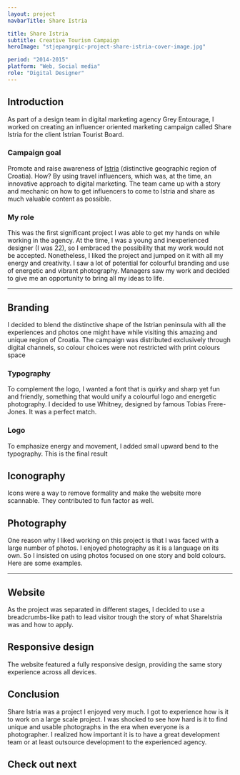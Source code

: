```yaml
---
layout: project
navbarTitle: Share Istria

title: Share Istria
subtitle: Creative Tourism Campaign
heroImage: "stjepangrgic-project-share-istria-cover-image.jpg"

period: "2014-2015"
platform: "Web, Social media"
role: "Digital Designer"
---
```


## Introduction
As part of a design team in digital marketing agency Grey Entourage, I worked on creating an influencer oriented marketing campaign called Share Istria for the client Istrian Tourist Board.

### Campaign goal
Promote and raise awareness of [Istria](https://www.google.com/search?q=Istra) (distinctive geographic region of Croatia). How? By using travel influencers, which was, at the time, an innovative approach to digital marketing. The team came up with a story and mechanic on how to get influencers to come to Istria and share as much valuable content as possible.

### My role
This was the first significant project I was able to get my hands on while working in the agency. At the time, I was a young and inexperienced designer (I was 22), so I embraced the possibility that my work would not be accepted. Nonetheless, I liked the project and jumped on it with all my energy and creativity. I saw a lot of potential for colourful branding and use of energetic and vibrant photography. Managers saw my work and decided to give me an opportunity to bring all my ideas to life.

<hr class="gradient">
  
## Branding
I decided to blend the distinctive shape of the Istrian peninsula with all the experiences and photos one might have while visiting this amazing and unique region of Croatia. The campaign was distributed exclusively through digital channels, so colour choices were not restricted with print colours space

<figure class="project-width">
  <simg name="stjepangrgic-project-share-istria-idea.png" />
</figure>


### Typography
To complement the logo, I wanted a font that is quirky and sharp yet fun and friendly, something that would unify a colourful logo and energetic photography. I decided to use Whitney, designed by famous Tobias Frere-Jones. It was a perfect match.

<figure class="project-width">
  <simg name="stjepangrgic-project-share-istria-typography.jpg" />
</figure>

### Logo
To emphasize energy and movement, I added small upward bend to the typography. This is the final result

<figure class="project-width">
  <simg name="stjepangrgic-project-share-istria-logo-dark.png" />
</figure>
<figure class="project-width">
  <simg name="stjepangrgic-project-share-istria-logo-light.png" />
</figure>
<figure class="project-width">
  <simg name="stjepangrgic-project-share-istria-logo-line.png" />
</figure>

## Iconography
Icons were a way to remove formality and make the website more scannable. They contributed to fun factor as well.

<figure class="project-width">
  <simg name="stjepangrgic-project-share-istria-icons.png" />
</figure>

## Photography
One reason why I liked working on this project is that I was faced with a large number of photos. I enjoyed photography as it is a language on its own. So I insisted on using photos focused on one story and bold colours. Here are some examples.

<figure class="project-width">
  <simg name="stjepangrgic-project-share-istria-photography.jpg" />
</figure>

<hr class="gradient">

## Website
As the project was separated in different stages, I decided to use a breadcrumbs-like path to lead visitor trough the story of what ShareIstria was and how to apply.

<figure class="project-width">
  <simg name="stjepangrgic-project-share-istria-website-1.jpg" />
  <simg name="stjepangrgic-project-share-istria-website-2.jpg" />
</figure>

<figure class="project-width">
  <simg name="stjepangrgic-project-share-istria-website-404.jpg" />
</figure>

<figure class="project-width">
  <simg name="stjepangrgic-project-share-istria-website-form.jpg" />
</figure>

## Responsive design
The website featured a fully responsive design, providing the same story experience across all devices.

<figure class="project-width">
  <simg name="stjepangrgic-project-share-istria-website-responsive.jpg" />
</figure>

<section class="conclusion full-width grid">

## Conclusion
Share Istria was a project I enjoyed very much. I got to experience how is it to work on a large scale project. I was shocked to see how hard is it to find unique and usable photographs in the era when everyone is a photographer. I realized how important it is to have a great development team or at least outsource development to the experienced agency.

## Check out next

<div class="next-project project-width">
  <ProjectCard
    url="/work/vibby"
    title="Vibby"
    description="Interactive video platform"
    bgImage="stjepangrgic-vibby-card-bgImage.jpg"
    projectImage="stjepangrgic-vibby-card-projectImage.png"
    underlinColor="#3CACF5"/>
</div>
  
</section>

<script>
import slink from '@/components/slink.vue'
import simg from '@/components/simg.vue'
import PageHeader from '@/components/PageHeader.vue'
import ProjectHeroSection from '@/components/ProjectHeroSection.vue'
import ProjectInfo from '@/components/ProjectInfo.vue'
import ProjectCard from '@/components/ProjectCard.vue'

export default {
  components: {
    slink,
    simg,
    PageHeader,
    ProjectHeroSection,
    ProjectInfo,
    ProjectCard
  }
}
</script>
<style lang="stylus">
.share-istria
  --hero-section-bg: #009FE5
  --subtitle-color: #47B800
  --conclusion-bg: #EEF2F3

    /*background-color: #afa;*/
    /*height: 12px;

    width: 100%;
    border: 0;
    box-shadow: inset 0 12px 12px -12px rgba(0, 0, 0, 0.5);
    background-color: #afa;*/
/*.share-istria
  --hero-section-bg: #009FE5
  --subtitle-color: #47B800
  --content-bgc #fff
  figure img
    border-radius: 3px;
  .content
    padding-bottom: 0;
  .website
    figure 
      border-radius: 3px;
      overflow: hidden;
      img
        border-radius: 0;
  .conclusion
    background-color #EEF2F3*/

</style>
